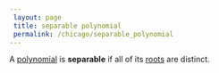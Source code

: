 ```yaml
---
 layout: page
 title: separable polynomial
 permalink: /chicago/separable_polynomial
---
```

A [polynomial](https://mathgloss.github.io/MathGloss/polynomial_ring) is **separable** if all of its [roots](https://mathgloss.github.io/MathGloss/root) are distinct. 